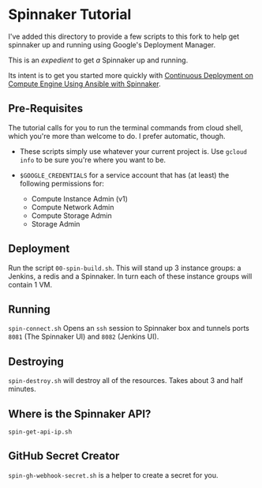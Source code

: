 # Spinnaker Tutorial
I've added this directory to provide a few scripts to this fork
to help get spinnaker up and running using Google's Deployment
Manager.

This is an _expedient_ to get _a_ Spinnaker up and running.

Its intent is to get you started more quickly with
[Continuous Deployment on Compute Engine Using Ansible with Spinnaker](https://cloud.google.com/solutions/ansible-with-spinnaker-tutorial).


## Pre-Requisites
The tutorial calls for you to run the terminal commands from
cloud shell, which you're more than welcome to do. I prefer
automatic, though.

* These scripts simply use whatever your current project is.
Use `gcloud info` to be sure you're where you want to be.

* `$GOOGLE_CREDENTIALS` for a service account that
has (at least) the following permissions for:
  * Compute Instance Admin (v1)
  * Compute Network Admin
  * Compute Storage Admin
  * Storage Admin


## Deployment
Run the script `00-spin-build.sh`. This will stand up
3 instance groups: a Jenkins, a redis and a Spinnaker. In turn
each of these instance groups will contain 1 VM.

## Running
`spin-connect.sh` Opens an `ssh` session to Spinnaker box and tunnels ports `8081` (The
Spinnaker UI) and `8082` (Jenkins UI).

## Destroying
`spin-destroy.sh` will destroy all of the resources. Takes about 3
and half minutes.

## Where is the Spinnaker API?
`spin-get-api-ip.sh`

## GitHub Secret Creator
`spin-gh-webhook-secret.sh` is a helper to create a secret for you.

